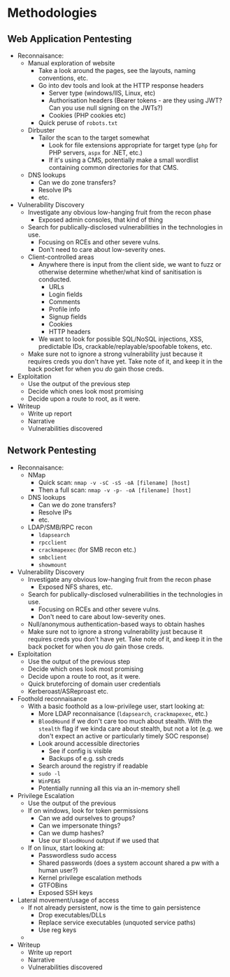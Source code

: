 # Methodologies #

## Web Application Pentesting ##

- Reconnaisance:
  - Manual exploration of website
    - Take a look around the pages, see the layouts, naming conventions, etc.
    - Go into dev tools and look at the HTTP response headers
      - Server type (windows/IIS, Linux, etc)
      - Authorisation headers (Bearer tokens - are they using JWT? Can you use null signing on the JWTs?)
      - Cookies (PHP cookies etc)
    - Quick peruse of `robots.txt`
  - Dirbuster
    - Tailor the scan to the target somewhat
      - Look for file extensions appropriate for target type (`php` for PHP servers, `aspx` for .NET, etc.)
      - If it's using a CMS, potentially make a small wordlist containing common directories for that CMS.
  - DNS lookups
    - Can we do zone transfers?
    - Resolve IPs
    - etc.
- Vulnerability Discovery
  - Investigate any obvious low-hanging fruit from the recon phase
    - Exposed admin consoles, that kind of thing
  - Search for publically-disclosed vulnerabilities in the technologies in use.
    - Focusing on RCEs and other severe vulns. 
    - Don't need to care about low-severity ones.
  - Client-controlled areas
    - Anywhere there is input from the client side, we want to fuzz or otherwise determine whether/what kind of sanitisation is conducted.
      - URLs
      - Login fields
      - Comments
      - Profile info
      - Signup fields
      - Cookies
      - HTTP headers
    - We want to look for possible SQL/NoSQL injections, XSS, predictable IDs, crackable/replayable/spoofable tokens, etc.
  - Make sure not to ignore a strong vulnerability just because it requires creds you don't have yet. Take note of it, and keep it in the back pocket for when you *do* gain those creds.
- Exploitation
  - Use the output of the previous step
  - Decide which ones look most promising
  - Decide upon a route to root, as it were.
- Writeup
  - Write up report
  - Narrative
  - Vulnerabilities discovered

## Network Pentesting ##

- Reconnaisance:
  - NMap
    - Quick scan: `nmap -v -sC -sS -oA [filename] [host]`
    - Then a full scan: `nmap -v -p- -oA [filename] [host]`
  - DNS lookups
    - Can we do zone transfers?
    - Resolve IPs
    - etc.
  - LDAP/SMB/RPC recon
    - `ldapsearch`
    - `rpcclient`
    - `crackmapexec` (for SMB recon etc.)
    - `smbclient`
    - `showmount`
- Vulnerability Discovery
  - Investigate any obvious low-hanging fruit from the recon phase
    - Exposed NFS shares, etc.
  - Search for publically-disclosed vulnerabilities in the technologies in use.
    - Focusing on RCEs and other severe vulns. 
    - Don't need to care about low-severity ones.
  - Null/anonymous authentication-based ways to obtain hashes
  - Make sure not to ignore a strong vulnerability just because it requires creds you don't have yet. Take note of it, and keep it in the back pocket for when you *do* gain those creds.
- Exploitation
  - Use the output of the previous step
  - Decide which ones look most promising
  - Decide upon a route to root, as it were.
  - Quick bruteforcing of domain user credentials
  - Kerberoast/ASReproast etc.
- Foothold reconnaisance
  - With a basic foothold as a low-privilege user, start looking at:
    - More LDAP reconnaisance (`ldapsearch`, `crackmapexec`, etc.)
    - `BloodHound` if we don't care too much about stealth. With the `stealth` flag if we kinda care about stealth, but not a lot (e.g. we don't expect an active or particularly timely SOC response)
    - Look around accessible directories
      - See if config is visible
      - Backups of e.g. ssh creds
    - Search around the registry if readable
    - `sudo -l`
    - `WinPEAS`
    - Potentially running all this via an in-memory shell
- Privilege Escalation
  - Use the output of the previous
  - If on windows, look for token permissions
    - Can we add ourselves to groups?
    - Can we impersonate things?
    - Can we dump hashes?
    - Use our `BloodHound` output if we used that
  - If on linux, start looking at:
    - Passwordless sudo access
    - Shared passwords (does a system account shared a pw with a human user?)
    - Kernel privilege escalation methods
    - GTFOBins
    - Exposed SSH keys
- Lateral movement/usage of access
  - If not already persistent, now is the time to gain persistence
    - Drop executables/DLLs
    - Replace service executables (unquoted service paths)
    - Use reg keys
  - 
- Writeup
  - Write up report
  - Narrative
  - Vulnerabilities discovered